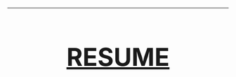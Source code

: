* * *
**<h1><div align="center">[RESUME](https://drive.google.com/file/d/1WgAIrlsMv-MTMsquj-h7e_3-tlpIDexb/view?usp=sharing)</div></h1>**
=
